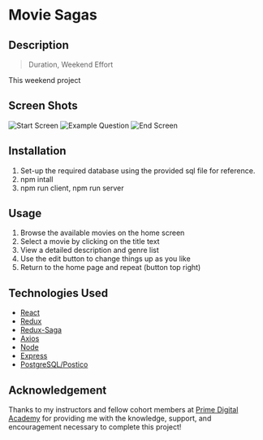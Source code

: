 # Movie Sagas

## Description

>Duration, Weekend Effort

This weekend project 

## Screen Shots

![Start Screen](public/images/1.png)
![Example Question](public/images/2.png)
![End Screen](public/images/3.png)

## Installation

1. Set-up the required database using the provided sql file for reference.
2. npm intall  
3. npm run client, npm run server

## Usage

1. Browse the available movies on the home screen
2. Select a movie by clicking on the title text
3. View a detailed description and genre list
4. Use the edit button to change things up as you like
4. Return to the home page and repeat (button top right) 


## Technologies Used

- [React](https://reactjs.org/)
- [Redux](https://redux.js.org/)
- [Redux-Saga](https://redux-saga.js.org/)
- [Axios](https://www.npmjs.com/package/axios)
- [Node](https://nodejs.org/en/) 
- [Express](https://expressjs.com/)
- [PostgreSQL/Postico](https://www.postgresql.org/)

## Acknowledgement
Thanks to my instructors and fellow cohort members at [Prime Digital Academy](www.primeacademy.io) for providing me with the knowledge, support, and encouragement necessary to complete this project!